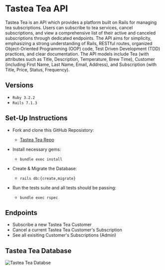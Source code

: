 # Tastea Tea API

Tastea Tea is an API which provides a platform built on Rails for managing tea subscriptions. Users can subscribe to tea services, cancel subscriptions, and view a comprehensive list of their active and canceled subscriptions through dedicated endpoints. The API aims for simplicity, emphasizing a strong understanding of Rails, RESTful routes, organized Object-Oriented Programming (OOP) code, Test Driven Development (TDD) practices, and clear documentation. The API models include Tea (with attributes such as Title, Description, Temperature, Brew Time), Customer (including First Name, Last Name, Email, Address), and Subscription (with Title, Price, Status, Frequency).

## Versions
- `Ruby 3.2.2`
- `Rails 7.1.3`

## Set-Up Instructions
- Fork and clone this GitHub Reposistory:
  - [Tastea Tea Repo](https://github.com/ttakahashi1591/tastea_tea)

- Install necessary gems: 
  - `bundle exec install`

- Create & Migrate the Database: 
  - `rails db:{create,migrate}`

- Run the tests suite and all tests should be passing:
  - `bundle exec rspec`

## Endpoints
- Subscribe a new Tastea Tea Customer
- Cancel a current Tastea Tea Customer's Subscription
- See all exisiting Customer's Subscriptions (Admin)

## Tastea Tea Database
![Tastea Tea Databse](image.png)





